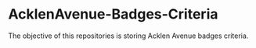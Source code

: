 # AcklenAvenue-Badges-Criteria
The objective of this repositories is storing Acklen Avenue badges criteria.
